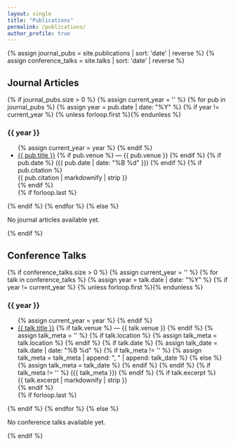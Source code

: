 ```yaml
---
layout: single
title: "Publications"
permalink: /publications/
author_profile: true
---
```


{% assign journal_pubs = site.publications | sort: 'date' | reverse %}
{% assign conference_talks = site.talks | sort: 'date' | reverse %}

<h2>Journal Articles</h2>
{% if journal_pubs.size > 0 %}
  {% assign current_year = '' %}
  {% for pub in journal_pubs %}
    {% assign year = pub.date | date: "%Y" %}
    {% if year != current_year %}
      {% unless forloop.first %}</ul>{% endunless %}
      <h3>{{ year }}</h3>
      <ul class="publication-list">
      {% assign current_year = year %}
    {% endif %}
    <li>
      <a href="{{ pub.url | relative_url }}">{{ pub.title }}</a>
      {% if pub.venue %}
        <span class="pub-venue"> — {{ pub.venue }}</span>
      {% endif %}
      {% if pub.date %}
        <span class="pub-date"> ({{ pub.date | date: "%B %d" }})</span>
      {% endif %}
      {% if pub.citation %}
        <div class="pub-citation">{{ pub.citation | markdownify | strip }}</div>
      {% endif %}
    </li>
    {% if forloop.last %}</ul>{% endif %}
  {% endfor %}
{% else %}
  <p>No journal articles available yet.</p>
{% endif %}

<h2>Conference Talks</h2>
{% if conference_talks.size > 0 %}
  {% assign current_year = '' %}
  {% for talk in conference_talks %}
    {% assign year = talk.date | date: "%Y" %}
    {% if year != current_year %}
      {% unless forloop.first %}</ul>{% endunless %}
      <h3>{{ year }}</h3>
      <ul class="talk-list">
      {% assign current_year = year %}
    {% endif %}
    <li>
      <a href="{{ talk.url | relative_url }}">{{ talk.title }}</a>
      {% if talk.venue %}
        <span class="talk-venue"> — {{ talk.venue }}</span>
      {% endif %}
      {% assign talk_meta = '' %}
      {% if talk.location %}
        {% assign talk_meta = talk.location %}
      {% endif %}
      {% if talk.date %}
        {% assign talk_date = talk.date | date: "%B %d" %}
        {% if talk_meta != '' %}
          {% assign talk_meta = talk_meta | append: ", " | append: talk_date %}
        {% else %}
          {% assign talk_meta = talk_date %}
        {% endif %}
      {% endif %}
      {% if talk_meta != '' %}
        <span class="talk-meta"> ({{ talk_meta }})</span>
      {% endif %}
      {% if talk.excerpt %}
        <div class="talk-description">{{ talk.excerpt | markdownify | strip }}</div>
      {% endif %}
    </li>
    {% if forloop.last %}</ul>{% endif %}
  {% endfor %}
{% else %}
  <p>No conference talks available yet.</p>
{% endif %}
